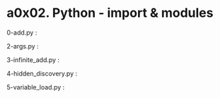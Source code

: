 # a0x02. Python - import & modules

0-add.py :

2-args.py : 

3-infinite_add.py : 

4-hidden_discovery.py : 

5-variable_load.py : 

